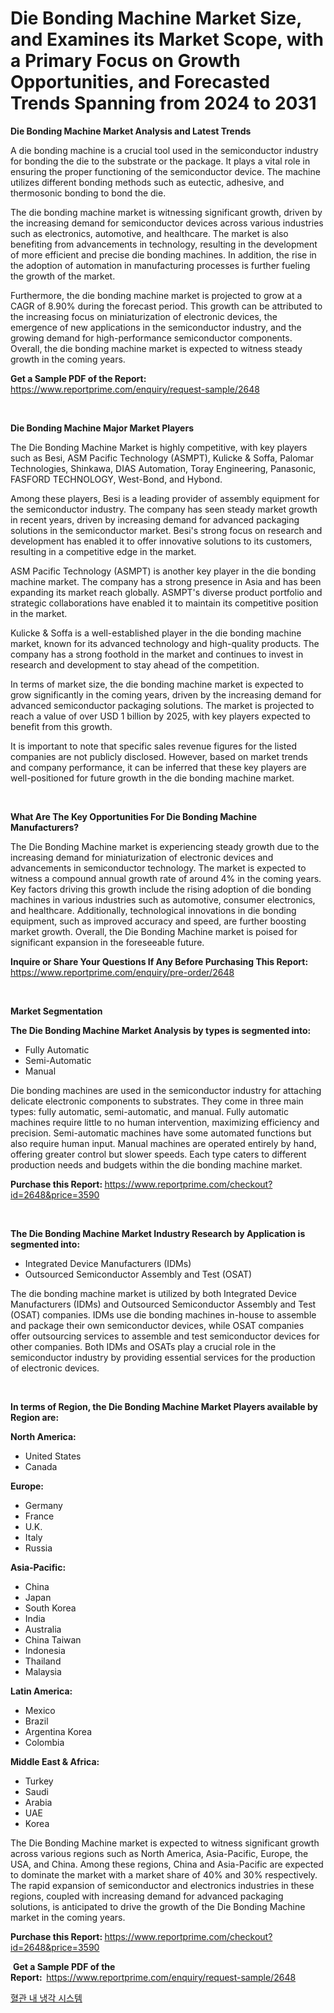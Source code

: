 <p><h1>Die Bonding Machine Market Size, and Examines its Market Scope, with a Primary Focus on Growth Opportunities, and Forecasted Trends Spanning from 2024 to 2031</h1></p><p><strong>Die Bonding Machine Market Analysis and Latest Trends</strong></p>
<p><p>A die bonding machine is a crucial tool used in the semiconductor industry for bonding the die to the substrate or the package. It plays a vital role in ensuring the proper functioning of the semiconductor device. The machine utilizes different bonding methods such as eutectic, adhesive, and thermosonic bonding to bond the die.</p><p>The die bonding machine market is witnessing significant growth, driven by the increasing demand for semiconductor devices across various industries such as electronics, automotive, and healthcare. The market is also benefiting from advancements in technology, resulting in the development of more efficient and precise die bonding machines. In addition, the rise in the adoption of automation in manufacturing processes is further fueling the growth of the market.</p><p>Furthermore, the die bonding machine market is projected to grow at a CAGR of 8.90% during the forecast period. This growth can be attributed to the increasing focus on miniaturization of electronic devices, the emergence of new applications in the semiconductor industry, and the growing demand for high-performance semiconductor components. Overall, the die bonding machine market is expected to witness steady growth in the coming years.</p></p>
<p><strong>Get a Sample PDF of the Report:&nbsp;</strong> <a href="https://www.reportprime.com/enquiry/request-sample/2648">https://www.reportprime.com/enquiry/request-sample/2648</a></p>
<p>&nbsp;</p>
<p><strong>Die Bonding Machine Major Market Players</strong></p>
<p><p>The Die Bonding Machine Market is highly competitive, with key players such as Besi, ASM Pacific Technology (ASMPT), Kulicke & Soffa, Palomar Technologies, Shinkawa, DIAS Automation, Toray Engineering, Panasonic, FASFORD TECHNOLOGY, West-Bond, and Hybond. </p><p>Among these players, Besi is a leading provider of assembly equipment for the semiconductor industry. The company has seen steady market growth in recent years, driven by increasing demand for advanced packaging solutions in the semiconductor market. Besi's strong focus on research and development has enabled it to offer innovative solutions to its customers, resulting in a competitive edge in the market.</p><p>ASM Pacific Technology (ASMPT) is another key player in the die bonding machine market. The company has a strong presence in Asia and has been expanding its market reach globally. ASMPT's diverse product portfolio and strategic collaborations have enabled it to maintain its competitive position in the market.</p><p>Kulicke & Soffa is a well-established player in the die bonding machine market, known for its advanced technology and high-quality products. The company has a strong foothold in the market and continues to invest in research and development to stay ahead of the competition.</p><p>In terms of market size, the die bonding machine market is expected to grow significantly in the coming years, driven by the increasing demand for advanced semiconductor packaging solutions. The market is projected to reach a value of over USD 1 billion by 2025, with key players expected to benefit from this growth. </p><p>It is important to note that specific sales revenue figures for the listed companies are not publicly disclosed. However, based on market trends and company performance, it can be inferred that these key players are well-positioned for future growth in the die bonding machine market.</p></p>
<p>&nbsp;</p>
<p><strong>What Are The Key Opportunities For Die Bonding Machine Manufacturers?</strong></p>
<p><p>The Die Bonding Machine market is experiencing steady growth due to the increasing demand for miniaturization of electronic devices and advancements in semiconductor technology. The market is expected to witness a compound annual growth rate of around 4% in the coming years. Key factors driving this growth include the rising adoption of die bonding machines in various industries such as automotive, consumer electronics, and healthcare. Additionally, technological innovations in die bonding equipment, such as improved accuracy and speed, are further boosting market growth. Overall, the Die Bonding Machine market is poised for significant expansion in the foreseeable future.</p></p>
<p><strong>Inquire or Share Your Questions If Any Before Purchasing This Report:</strong> <a href="https://www.reportprime.com/enquiry/pre-order/2648">https://www.reportprime.com/enquiry/pre-order/2648</a></p>
<p>&nbsp;</p>
<p><strong>Market Segmentation</strong></p>
<p><strong>The Die Bonding Machine Market Analysis by types is segmented into:</strong></p>
<p><ul><li>Fully Automatic</li><li>Semi-Automatic</li><li>Manual</li></ul></p>
<p><p>Die bonding machines are used in the semiconductor industry for attaching delicate electronic components to substrates. They come in three main types: fully automatic, semi-automatic, and manual. Fully automatic machines require little to no human intervention, maximizing efficiency and precision. Semi-automatic machines have some automated functions but also require human input. Manual machines are operated entirely by hand, offering greater control but slower speeds. Each type caters to different production needs and budgets within the die bonding machine market.</p></p>
<p><strong>Purchase this Report:&nbsp;</strong><a href="https://www.reportprime.com/checkout?id=2648&price=3590">https://www.reportprime.com/checkout?id=2648&price=3590</a></p>
<p>&nbsp;</p>
<p><strong>The Die Bonding Machine Market Industry Research by Application is segmented into:</strong></p>
<p><ul><li>Integrated Device Manufacturers (IDMs)</li><li>Outsourced Semiconductor Assembly and Test (OSAT)</li></ul></p>
<p><p>The die bonding machine market is utilized by both Integrated Device Manufacturers (IDMs) and Outsourced Semiconductor Assembly and Test (OSAT) companies. IDMs use die bonding machines in-house to assemble and package their own semiconductor devices, while OSAT companies offer outsourcing services to assemble and test semiconductor devices for other companies. Both IDMs and OSATs play a crucial role in the semiconductor industry by providing essential services for the production of electronic devices.</p></p>
<p>&nbsp;</p>
<p><strong>In terms of Region, the Die Bonding Machine Market Players available by Region are:</strong></p>
<p>
    <p> <strong> North America: </strong>
        <ul>
            <li>United States</li>
            <li>Canada</li>
        </ul>
        </p> 
    <p> <strong> Europe: </strong>
        <ul>
            <li>Germany</li>
            <li>France</li>
            <li>U.K.</li>
            <li>Italy</li>
            <li>Russia</li>
        </ul>
        </p> 
    <p> <strong> Asia-Pacific: </strong>
        <ul>
            <li>China</li>
            <li>Japan</li>
            <li>South Korea</li>
            <li>India</li>
            <li>Australia</li>
            <li>China Taiwan</li>
            <li>Indonesia</li>
            <li>Thailand</li>
            <li>Malaysia</li>
        </ul>
        </p> 
    <p> <strong> Latin America: </strong>
        <ul>
            <li>Mexico</li>
            <li>Brazil</li>
            <li>Argentina Korea</li>
            <li>Colombia</li>
        </ul>
        </p> 
    <p> <strong> Middle East & Africa: </strong>
        <ul>
            <li>Turkey</li>
            <li>Saudi</li>
            <li>Arabia</li>
            <li>UAE</li>
            <li>Korea</li>
        </ul>
    </p>
    </p>
<p><p>The Die Bonding Machine market is expected to witness significant growth across various regions such as North America, Asia-Pacific, Europe, the USA, and China. Among these regions, China and Asia-Pacific are expected to dominate the market with a market share of 40% and 30% respectively. The rapid expansion of semiconductor and electronics industries in these regions, coupled with increasing demand for advanced packaging solutions, is anticipated to drive the growth of the Die Bonding Machine market in the coming years.</p></p>
<p><strong>Purchase this Report: </strong><a href="https://www.reportprime.com/checkout?id=2648&price=3590">https://www.reportprime.com/checkout?id=2648&price=3590</a></p>
<p>&nbsp;<strong>Get a Sample PDF of the Report:&nbsp;&nbsp;</strong><a href="https://www.reportprime.com/enquiry/request-sample/2648">https://www.reportprime.com/enquiry/request-sample/2648</a></p>
<p><strong></strong></p>
<p><p><a href="https://github.com/fernandotryO5lson96765/Market-Research-Report-List-1/blob/main/824126211270.md">혈관 내 냉각 시스템</a></p></p>